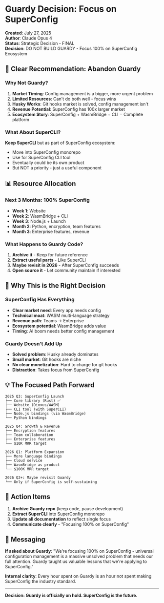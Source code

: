 # Guardy Decision: Focus on SuperConfig

**Created**: July 27, 2025\
**Author**: Claude Opus 4\
**Status**: Strategic Decision - FINAL\
**Decision**: DO NOT BUILD GUARDY - Focus 100% on SuperConfig Ecosystem

## 🎯 Clear Recommendation: Abandon Guardy

### Why Not Guardy?

1. **Market Timing**: Config management is a bigger, more urgent problem
2. **Limited Resources**: Can't do both well - focus wins
3. **Husky Works**: Git hooks market is solved, config management isn't
4. **Revenue Potential**: SuperConfig has 100x larger market
5. **Ecosystem Story**: SuperConfig + WasmBridge + CLI = Complete platform

### What About SuperCLI?

**Keep SuperCLI** but as part of SuperConfig ecosystem:

- Move into SuperConfig monorepo
- Use for SuperConfig CLI tool
- Eventually could be its own product
- But NOT a priority - just a useful component

## 📊 Resource Allocation

### Next 3 Months: 100% SuperConfig

- **Week 1**: Website
- **Week 2**: WasmBridge + CLI
- **Week 3**: Node.js + Launch
- **Month 2**: Python, encryption, team features
- **Month 3**: Enterprise features, revenue

### What Happens to Guardy Code?

1. **Archive it** - Keep for future reference
2. **Extract useful parts** - Like SuperCLI
3. **Maybe revisit in 2026** - After SuperConfig succeeds
4. **Open source it** - Let community maintain if interested

## 🎯 Why This is the Right Decision

### SuperConfig Has Everything

- **Clear market need**: Every app needs config
- **Technical moat**: WASM multi-language strategy
- **Revenue path**: Teams → Enterprise
- **Ecosystem potential**: WasmBridge adds value
- **Timing**: AI boom needs better config management

### Guardy Doesn't Add Up

- **Solved problem**: Husky already dominates
- **Small market**: Git hooks are niche
- **No clear monetization**: Hard to charge for git hooks
- **Distraction**: Takes focus from SuperConfig

## 💡 The Focused Path Forward

```
2025 Q3: SuperConfig Launch
├── Core library (Rust) ✅
├── Website (Dioxus/WASM)
├── CLI tool (with SuperCLI)
├── Node.js bindings (via WasmBridge)
└── Python bindings

2025 Q4: Growth & Revenue
├── Encryption features
├── Team collaboration  
├── Enterprise features
└── $10K MRR target

2026 Q1: Platform Expansion
├── More language bindings
├── Cloud service
├── WasmBridge as product
└── $100K MRR target

2026 Q2+: Maybe revisit Guardy
└── Only if SuperConfig is self-sustaining
```

## 🚀 Action Items

1. **Archive Guardy repo** (keep code, pause development)
2. **Extract SuperCLI** into SuperConfig monorepo
3. **Update all documentation** to reflect single focus
4. **Communicate clearly** - "Focusing 100% on SuperConfig"

## 💬 Messaging

**If asked about Guardy**:
"We're focusing 100% on SuperConfig - universal configuration management is a massive unsolved problem that needs our full attention. Guardy taught us valuable lessons that we're applying to SuperConfig."

**Internal clarity**:
Every hour spent on Guardy is an hour not spent making SuperConfig the industry standard.

---

**Decision: Guardy is officially on hold. SuperConfig is the future.**
